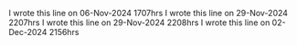 I wrote this line on 06-Nov-2024 1707hrs
I wrote this line on 29-Nov-2024 2207hrs
I wrote this line on 29-Nov-2024 2208hrs
I wrote this line on 02-Dec-2024 2156hrs
